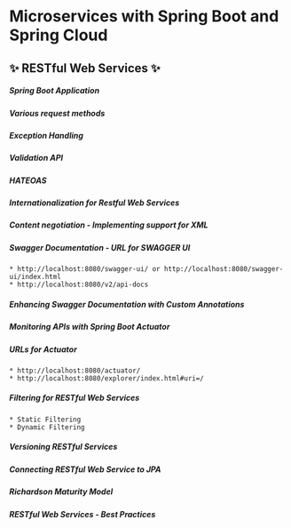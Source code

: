 # Microservices with Spring Boot and Spring Cloud

##  :sparkles: RESTful Web Services :sparkles:

##### Spring Boot Application
##### Various request methods
##### Exception Handling
##### Validation API
##### HATEOAS
##### Internationalization for Restful Web Services
##### Content negotiation - Implementing support for XML
##### Swagger Documentation - URL for SWAGGER UI
	* http://localhost:8080/swagger-ui/ or http://localhost:8080/swagger-ui/index.html
	* http://localhost:8080/v2/api-docs
##### Enhancing Swagger Documentation with Custom Annotations
##### Monitoring APIs with Spring Boot Actuator
##### URLs for Actuator
	* http://localhost:8080/actuator/
	* http://localhost:8080/explorer/index.html#uri=/
##### Filtering for RESTful Web Services
	* Static Filtering
	* Dynamic Filtering
##### Versioning RESTful Services
##### Connecting RESTful Web Service to JPA
##### Richardson Maturity Model
##### RESTful Web Services - Best Practices
